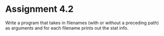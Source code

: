 # Assignment 4.2

Write a program that takes in filenames (with or without a preceding path) as arguments and for each filename prints out the stat info.